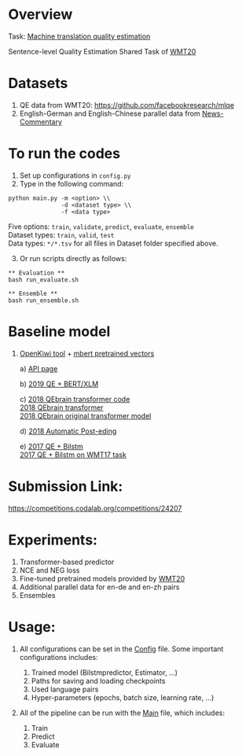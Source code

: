 # Overview
Task: [Machine translation quality estimation](./Capstone_Proposal_QE.PDF)

Sentence-level Quality Estimation Shared Task of [WMT20](http://www.statmt.org/wmt20/)

# Datasets
1) QE data from WMT20: https://github.com/facebookresearch/mlqe
2) English-German and English-Chinese parallel data from [News-Commentary](http://opus.nlpl.eu/News-Commentary.php)

# To run the codes
1) Set up configurations in ``config.py``
2) Type in the following command:

>
    python main.py -m <option> \\
                   -d <dataset type> \\
                   -f <data type>

Five options: ``train``, ``validate``, ``predict``, ``evaluate``, ``ensemble`` <br>
Dataset types: ``train``, ``valid``, `test` <br>
Data types: ``*/*.tsv`` for all files in Dataset folder specified above.


3) Or run scripts directly as follows: <br>

>  
    ** Evaluation **
    bash run_evaluate.sh

    ** Ensemble **
    bash run_ensemble.sh



# Baseline model
1) [OpenKiwi tool](https://github.com/Unbabel/OpenKiwi/blob/master/kiwi/models/predictor_estimator.py) + 
   [mbert pretrained vectors](https://github.com/google-research/bert/blob/master/multilingual.md)
   
    a) [API page](https://unbabel.github.io/OpenKiwi/)
    
    b) [2019 QE + BERT/XLM](http://www.statmt.org/wmt19/pdf/54/WMT06.pdf)
    
    c) [2018 QEbrain transformer code](https://github.com/lovecambi/qebrain) <br>
       [2018 QEbrain transformer](https://www.aclweb.org/anthology/W18-6465.pdf) <br>
       [2018 QEbrain original transformer model](https://arxiv.org/pdf/1807.09433.pdf)    
       
    d) [2018 Automatic Post-eding](https://www.aclweb.org/anthology/W18-1804.pdf)    
    
    e) [2017 QE + Bilstm](https://dl.acm.org/doi/10.1145/3109480) <br>
       [2017 QE + Bilstm on WMT17 task](http://www.statmt.org/wmt17/pdf/WMT63.pdf)

# Submission Link:
https://competitions.codalab.org/competitions/24207

# Experiments:
1. Transformer-based predictor
2. NCE and NEG loss
3. Fine-tuned pretrained models provided by [WMT20](http://www.statmt.org/wmt20/quality-estimation-task.html)
4. Additional parallel data for en-de and en-zh pairs
5. Ensembles

# Usage:
1. All configurations can be set in the [Config](./config.py) file. Some important configurations includes:

   1) Trained model (Bilstmpredictor, Estimator, ...)
   2) Paths for saving and loading checkpoints
   3) Used language pairs
   4) Hyper-parameters (epochs, batch size, learning rate, ...)
  
2. All of the pipeline can be run with the [Main](./main.py) file, which includes:

   1) Train
   2) Predict
   3) Evaluate


